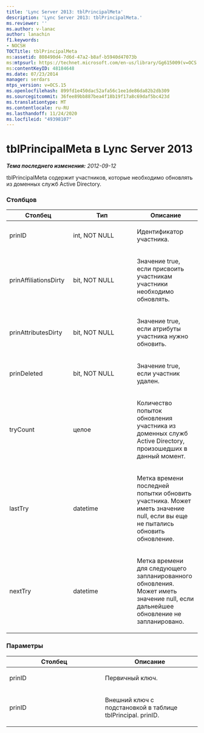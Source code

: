 ```yaml
---
title: 'Lync Server 2013: tblPrincipalMeta'
description: 'Lync Server 2013: tblPrincipalMeta.'
ms.reviewer: ''
ms.author: v-lanac
author: lanachin
f1.keywords:
- NOCSH
TOCTitle: tblPrincipalMeta
ms:assetid: 808490d4-7d6d-47a2-b8af-b5940d47073b
ms:mtpsurl: https://technet.microsoft.com/en-us/library/Gg615009(v=OCS.15)
ms:contentKeyID: 48184648
ms.date: 07/23/2014
manager: serdars
mtps_version: v=OCS.15
ms.openlocfilehash: 899fd1e450dac52afa56c1ee1de86da82b2db309
ms.sourcegitcommit: 36fee89bb887bea4f18b19f17a8c69daf5bc423d
ms.translationtype: MT
ms.contentlocale: ru-RU
ms.lasthandoff: 11/24/2020
ms.locfileid: "49398107"
---
```

# <a name="tblprincipalmeta-in-lync-server-2013"></a>tblPrincipalMeta в Lync Server 2013

<div data-xmlns="http://www.w3.org/1999/xhtml">

<div class="topic" data-xmlns="http://www.w3.org/1999/xhtml" data-msxsl="urn:schemas-microsoft-com:xslt" data-cs="https://msdn.microsoft.com/">

<div data-asp="https://msdn2.microsoft.com/asp">



</div>

<div id="mainSection">

<div id="mainBody">

<span> </span>

_**Тема последнего изменения:** 2012-09-12_

tblPrincipalMeta содержит участников, которые необходимо обновлять из доменных служб Active Directory.

### <a name="columns"></a>Столбцов

<table>
<colgroup>
<col style="width: 33%" />
<col style="width: 33%" />
<col style="width: 33%" />
</colgroup>
<thead>
<tr class="header">
<th>Столбец</th>
<th>Тип</th>
<th>Описание</th>
</tr>
</thead>
<tbody>
<tr class="odd">
<td><p>prinID</p></td>
<td><p>int, NOT NULL</p></td>
<td><p>Идентификатор участника.</p></td>
</tr>
<tr class="even">
<td><p>prinAffiliationsDirty</p></td>
<td><p>bit, NOT NULL</p></td>
<td><p>Значение true, если присвоить участникам участники необходимо обновлять.</p></td>
</tr>
<tr class="odd">
<td><p>prinAttributesDirty</p></td>
<td><p>bit, NOT NULL</p></td>
<td><p>Значение true, если атрибуты участника нужно обновить.</p></td>
</tr>
<tr class="even">
<td><p>prinDeleted</p></td>
<td><p>bit, NOT NULL</p></td>
<td><p>Значение true, если участник удален.</p></td>
</tr>
<tr class="odd">
<td><p>tryCount</p></td>
<td><p>целое</p></td>
<td><p>Количество попыток обновления участника из доменных служб Active Directory, произошедших в данный момент.</p></td>
</tr>
<tr class="even">
<td><p>lastTry</p></td>
<td><p>datetime</p></td>
<td><p>Метка времени последней попытки обновить участника. Может иметь значение null, если вы еще не пытались обновить обновление.</p></td>
</tr>
<tr class="odd">
<td><p>nextTry</p></td>
<td><p>datetime</p></td>
<td><p>Метка времени для следующего запланированного обновления. Может иметь значение null, если дальнейшее обновление не запланировано.</p></td>
</tr>
</tbody>
</table>


### <a name="keys"></a>Параметры

<table>
<colgroup>
<col style="width: 50%" />
<col style="width: 50%" />
</colgroup>
<thead>
<tr class="header">
<th>Столбец</th>
<th>Описание</th>
</tr>
</thead>
<tbody>
<tr class="odd">
<td><p>prinID</p></td>
<td><p>Первичный ключ.</p></td>
</tr>
<tr class="even">
<td><p>prinID</p></td>
<td><p>Внешний ключ с подстановкой в таблице tblPrincipal. prinID.</p></td>
</tr>
</tbody>
</table>


</div>

<span> </span>

</div>

</div>

</div>

